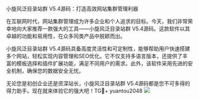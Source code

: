 小旋风泛目录站群 V5.4源码：打造高效网站集群管理利器

在互联网时代，网站集群管理成为许多企业和个人追求的目标。今天，我们非常荣幸地向大家推荐一款强大的工具——小旋风泛目录站群 V5.4源码。这款软件以其卓越的功能和易用性，在众多同类产品中脱颖而出。

小旋风泛目录站群 V5.4源码具备高度灵活性和可定制性，能够帮助用户快速搭建多个网站，轻松实现内容管理和SEO优化。它不仅支持多语言版本，还提供了丰富的模板选择和插件扩展功能，满足不同用户的需求。此外，该软件采用先进的安全机制，确保您的数据安全无忧。

无论您是初创企业还是资深站长，小旋风泛目录站群 V5.4源码都是您不可多得的得力助手。现在就来体验它的强大吧！TG💪+ yuantou2048  ![](https://github.com/user-attachments/assets/42a5a4a5-fea9-4a1d-8aa0-73e57e430cca)